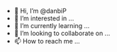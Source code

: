 - 👋 Hi, I’m @danbiP
- 👀 I’m interested in ...
- 🌱 I’m currently learning ...
- 💞️ I’m looking to collaborate on ...
- 📫 How to reach me ...

<!---
danbiP/danbiP is a ✨ special ✨ repository because its `README.md` (this file) appears on your GitHub profile.
You can click the Preview link to take a look at your changes.
--->
